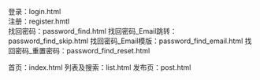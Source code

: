 ﻿登录：login.html   
注册：register.hmtl  
找回密码：password_find.html
找回密码_Email跳转：password_find_skip.html
找回密码_Email模版：password_find_email.html
找回密码_重置密码：password_find_reset.html

首页：index.html
列表及搜索：list.html
发布页：post.html